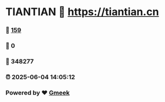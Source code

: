 # TIANTIAN :link: https://tiantian.cn 
### :page_facing_up: [159](https://tiantian.cn/tag.html) 
### :speech_balloon: 0 
### :hibiscus: 348277 
### :alarm_clock: 2025-06-04 14:05:12 
### Powered by :heart: [Gmeek](https://github.com/Meekdai/Gmeek)
